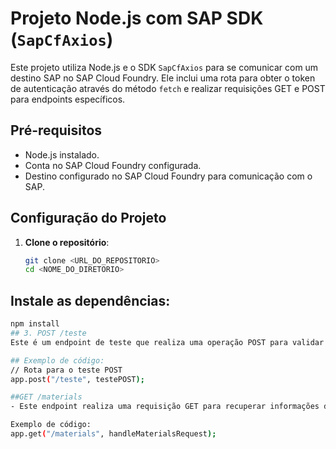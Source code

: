 # Projeto Node.js com SAP SDK (`SapCfAxios`)

Este projeto utiliza Node.js e o SDK `SapCfAxios` para se comunicar com um destino SAP no SAP Cloud Foundry. Ele inclui uma rota para obter o token de autenticação através do método `fetch` e realizar requisições GET e POST para endpoints específicos.

## Pré-requisitos

- Node.js instalado.
- Conta no SAP Cloud Foundry configurada.
- Destino configurado no SAP Cloud Foundry para comunicação com o SAP.

## Configuração do Projeto

1. **Clone o repositório**:
   ```bash
   git clone <URL_DO_REPOSITORIO>
   cd <NOME_DO_DIRETORIO>

## Instale as dependências:

```bash
npm install
## 3. POST /teste
Este é um endpoint de teste que realiza uma operação POST para validar a comunicação com o destino SAP.

## Exemplo de código:
// Rota para o teste POST
app.post("/teste", testePOST);

##GET /materials
- Este endpoint realiza uma requisição GET para recuperar informações de materiais do SAP, usando o token de autorização obtido no endpoint /authorization.

Exemplo de código:
app.get("/materials", handleMaterialsRequest);
